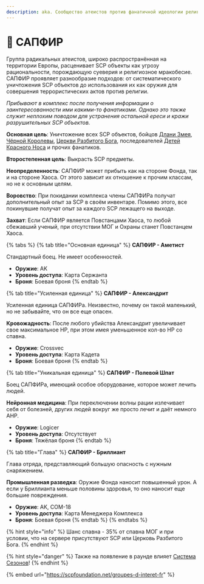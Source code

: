 ```yaml
---
description: aka. Сообщество атеистов против фанатичной идеологии религии
---
```


# 🔮 САПФИР

Группа радикальных атеистов, широко распространённая на территории Европы, расценивает SCP объекты как угрозу рациональности, порождающую суеверия и религиозное мракобесие. САПФИР проявляет разнообразие подходов: от систематического уничтожения SCP объектов до использования их как оружия для совершения террористических актов против религии.

_Прибывают в комплекс после получения информации о заинтересованности ими какими-то фанатиками. Однако это также служит неплохим поводом для устранения остальной ереси и кражи разрушительных SCP объектов._

**Основная цель**: Уничтожение всех SCP объектов, бойцов [Длани Змея](serpents-hand.md), [Чёрной Королевы](black-queen.md), [Церкви Разбитого Бога](church-of-the-broken-god.md), последователей [Детей Красного Носа](childs-of-honkmother.md) и прочих фанатиков.

**Второстепенная цель**: Выкрасть SCP предметы.

**Неопределенность**: САПФИР может прибыть как на стороне Фонда, так и на стороне Хаоса. От этого зависит их отношение к прочим классам, но не к основным целям.

**Воровство**: При покидании комплекса члены САПФИРа получат дополнительный опыт за SCP в своём инвентаре. Помимо этого, все покинувшие получат опыт за каждого SCP лежащего на выходе.

**Захват**: Если САПФИР является Повстанцами Хаоса, то любой сбежавший ученый, при отсутствии МОГ и Охраны станет Повстанцем Хаоса.

{% tabs %}
{% tab title="Основная единица" %}
**САПФИР - Аметист**

Стандартный боец. Не имеет особенностей.

* **Оружие**: AK
* **Уровень доступа**: Карта Сержанта
* **Броня**: Боевая броня
{% endtab %}

{% tab title="Усиленная единица" %}
**САПФИР - Александрит**

Усиленная единица САПФИРа. Неизвестно, почему он такой маленький, но не забывайте, что он все еще опасен.

**Кровожадность**: После любого убийства Александрит увеличивает свое максимальное HP, при этом имея уменьшенное кол-во HP со спавна.

* **Оружие**: Crossvec
* **Уровень доступа**: Карта Кадета
* **Броня**: Боевая броня
{% endtab %}

{% tab title="Уникальная единица" %}
**САПФИР - Полевой Шпат**

Боец САПФИРа, имеющий особое оборудование, которое может лечить людей.

**Нейронная медицина**: При переключении волны рации излечивает себя от болезней, других людей вокруг же просто лечит и даёт немного AHP.

* **Оружие**: Logicer
* **Уровень доступа**: Отсутствует
* **Броня**: Тяжёлая броня
{% endtab %}

{% tab title="Глава" %}
**САПФИР - Бриллиант**

Глава отряда, представляющий большую опасность с нужным снаряжением.

**Промышленная разведка**: Оружие Фонда наносит повышенный урон. А если у Бриллианта меньше половины здоровья, то оно наносит еще большие повреждения.

* **Оружие**: AK, COM-18
* **Уровень доступа**: Карта Менеджера Комплекса
* **Броня**: Боевая броня
{% endtab %}
{% endtabs %}

{% hint style="info" %}
Шанс спавна - 35% от спавна МОГ и при условии, что на сервере присутствуют SCP или Церковь Разбитого Бога.
{% endhint %}

{% hint style="danger" %}
Также на появление в раунде влияет [Система Сезонов](../../server-systems/seasons-system/)!
{% endhint %}

{% embed url="https://scpfoundation.net/groupes-d-interet-fr" %}

